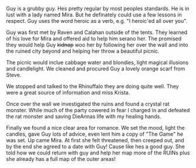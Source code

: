 Guy is a grubby guy. Hes pretty regular by most peoples standards. He is in lust with a lady named Mira. But he definately could use a few lessons in respect. Guy uses the word heroic as a verb, e.g. "I heroic'ed all over you".

Guy was first met by Raven and Calahan outside of the tents. They learned of his love for Mira and offered aid to help him serano her. The promised they would help Guy ~~kidnap~~ woo her by following her over the wall and into the ruined city beyond and helping her throw a beautiful picnic. 

The picnic would inclue cabbage water and blondies, light magical illusions and candlelight. We cleaned and procured Guy a lovely orange scarf from Steve.

We stopped and talked to the Rhinuffalo they are doing quite well. They were a great source of information and miss Krista. 

Once over the wall we investigated the ruins and found a crystal rat monster. While much of the party cowered in fear I charged in and defeated the rat monster and saving DieAnnas life with my healing hands. 

Finally we found a nice clear area for romance. We set the mood, light the candles, gave Guy lots of advice, even lent him a copy of "The Game" he was set. Up came Mira. At first she felt threatened, then creeped out, and by the end she agreed to a date with Guy! Cause like hes a good guy. She told how we could return with guy and help her map more of the RUINs plus she already has a full map of the outer areas!
